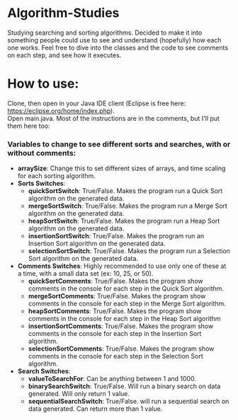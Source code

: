 # Algorithm-Studies
Studying searching and sorting algorithms. Decided to make it into something people could use to see and understand (hopefully) how each one works. Feel free to dive into the classes and the code to see comments on each step, and see how it executes.  

# How to use:
Clone, then open in your Java IDE client (Eclipse is free here: https://eclipse.org/home/index.php).  
Open main.java. Most of the instructions are in the comments, but I'll put them here too:
### Variables to change to see different sorts and searches, with or without comments:
- **arraySize**: Change this to set different sizes of arrays, and time scaling for each sorting algorithm.  
- **Sorts Switches**:
    - **quickSortSwitch**: True/False. Makes the program run a Quick Sort algorithm on the generated data.
    - **mergeSortSwitch**: True/False. Makes the program run a Merge Sort algorithm on the generated data.
    - **heapSortSwitch**: True/False. Makes the program run a Heap Sort algorithm on the generated data.
    - **insertionSortSwitch**: True/False. Makes the program run an Insertion Sort algorithm on the generated data.
    - **selectionSortSwitch**: True/False. Makes the program run a Selection Sort algorithm on the generated data.
- **Comments Switches**: Highly recommended to use only one of these at a time, with a small data set (ex: 10, 25, or 50).
    - **quickSortComments**: True/False. Makes the program show comments in the console for each step in the Quick Sort algorithm.
    - **mergeSortComments**: True/False. Makes the program show comments in the console for each step in the Merge Sort algorithm.
    - **heapSortComments**: True/False. Makes the program show comments in the console for each step in the Heap Sort algorithm
    - **insertionSortComments**: True/False. Makes the program show comments in the console for each step in the Insertion Sort algorithm.
    - **selectionSortComments**: True/False. Makes the program show comments in the console for each step in the Selection Sort algorithm.
- **Search Switches**:
    - **valueToSearchFor**: Can be anything between 1 and 1000.
    - **binarySearchSwitch**: True/False. Will run a binary search on data generated. Will only return 1 value.
    - **sequentialSearchSwitch**: True/False. will run a sequential search on data generated. Can return more than 1 value.
